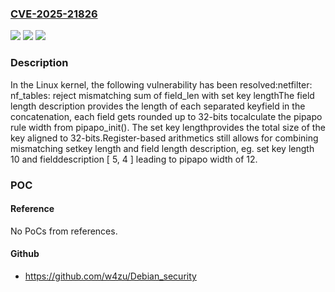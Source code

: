 ### [CVE-2025-21826](https://cve.mitre.org/cgi-bin/cvename.cgi?name=CVE-2025-21826)
![](https://img.shields.io/static/v1?label=Product&message=Linux&color=blue)
![](https://img.shields.io/static/v1?label=Version&message=2d4c0798a1ef8db15b3277697ac2def4eda42312%3C%206b467c8feac759f4c5c86d708beca2aa2b29584f%20&color=brighgreen)
![](https://img.shields.io/static/v1?label=Vulnerability&message=n%2Fa&color=brighgreen)

### Description

In the Linux kernel, the following vulnerability has been resolved:netfilter: nf_tables: reject mismatching sum of field_len with set key lengthThe field length description provides the length of each separated keyfield in the concatenation, each field gets rounded up to 32-bits tocalculate the pipapo rule width from pipapo_init(). The set key lengthprovides the total size of the key aligned to 32-bits.Register-based arithmetics still allows for combining mismatching setkey length and field length description, eg. set key length 10 and fielddescription [ 5, 4 ] leading to pipapo width of 12.

### POC

#### Reference
No PoCs from references.

#### Github
- https://github.com/w4zu/Debian_security

